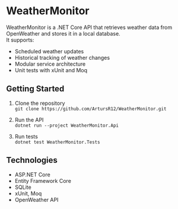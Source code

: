 # WeatherMonitor

WeatherMonitor is a .NET Core API that retrieves weather data from OpenWeather and stores it in a local database.  
It supports:

- Scheduled weather updates
- Historical tracking of weather changes
- Modular service architecture
- Unit tests with xUnit and Moq

## Getting Started

1. Clone the repository  
   `git clone https://github.com/ArtursR12/WeatherMonitor.git`

2. Run the API  
   `dotnet run --project WeatherMonitor.Api`

3. Run tests  
   `dotnet test WeatherMonitor.Tests`

## Technologies

- ASP.NET Core
- Entity Framework Core
- SQLite
- xUnit, Moq
- OpenWeather API
